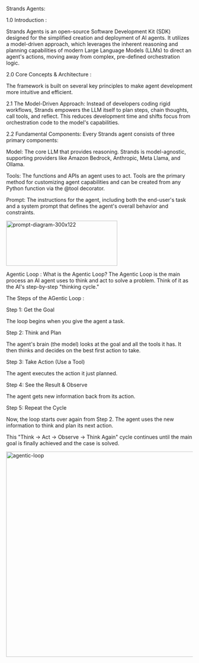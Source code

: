 Strands Agents:

1.0 Introduction :

  Strands Agents is an open-source Software Development Kit (SDK) designed for the simplified creation and deployment of AI agents. 
  It utilizes a model-driven approach, which leverages the inherent reasoning and planning capabilities of modern Large Language Models (LLMs) to 
  direct an agent's actions, moving away from complex, pre-defined orchestration logic.

2.0 Core Concepts & Architecture :

  The framework is built on several key principles to make agent development more intuitive and efficient.
  
  2.1 The Model-Driven Approach: Instead of developers coding rigid workflows, Strands empowers the LLM itself to plan steps, chain thoughts, call tools, and reflect. This reduces development time and shifts focus from orchestration code to the model's capabilities.
  
  2.2 Fundamental Components: Every Strands agent consists of three primary components:
  
  Model: The core LLM that provides reasoning. Strands is model-agnostic, supporting providers like Amazon Bedrock, Anthropic, Meta Llama, and Ollama.
  
  Tools: The functions and APIs an agent uses to act. Tools are the primary method for customizing agent capabilities and can be created from any Python function via the     @tool decorator.
  
  Prompt: The instructions for the agent, including both the end-user's task and a system prompt that defines the agent's overall behavior and constraints.

<img width="300" height="122" alt="prompt-diagram-300x122" src="https://github.com/user-attachments/assets/0fb0d0f9-b190-45ba-99e5-fb551cc4b723" />

Agentic Loop :
  What is the Agentic Loop?
    The Agentic Loop is the main process an AI agent uses to think and act to solve a problem. 
    Think of it as the AI's step-by-step "thinking cycle."

The Steps of the AGentic Loop :

Step 1: Get the Goal

The loop begins when you give the agent a task.

Step 2: Think and Plan

The agent's brain (the model) looks at the goal and all the tools it has. 
It then thinks and decides on the best first action to take.

Step 3: Take Action (Use a Tool)

The agent executes the action it just planned.

Step 4: See the Result & Observe

The agent gets new information back from its action.

Step 5: Repeat the Cycle

Now, the loop starts over again from Step 2. The agent uses the new information to think and plan its next action.

This "Think -> Act -> Observe -> Think Again" cycle continues until the main goal is finally achieved and the case is solved.

<img width="1118" height="555" alt="agentic-loop" src="https://github.com/user-attachments/assets/0a93eca2-779d-42cd-b8d2-e3bf4d47b6e4" />



